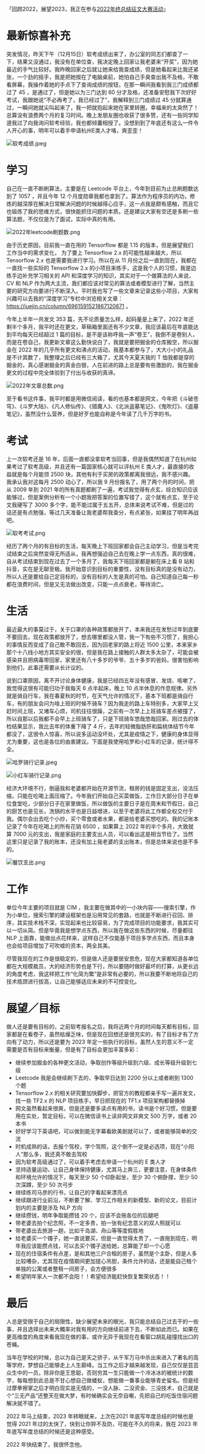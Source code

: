 「回顾2022，展望2023，我正在参与[2022年终总结征文大赛活动](https://juejin.cn/post/7172462429929111559 "https://juejin.cn/post/7172462429929111559")」

# 最新惊喜补充

突发情况，昨天下午（12月15日）软考成绩出来了，办公室的同志们都查了一下，结果又没通过，我没有在单位查，我决定晚上回家让我老婆来“开奖”，因为她最近的手气比较好。我昨晚回家之后就让她来给我查成绩，但是她看起来比我还紧张，一个劲的摇手，我是把她按在了电脑桌前，她怕自己手臭查出我不及格，不敢看屏幕，我操作着她的手点下了查询成绩的按钮，在那一瞬间我看到我三门成绩都过了 45 ，是通过了，但是她以为三门达到  60 分才及格，还准备安慰我下次好好考试，我跟她说“不必再考了，我已经过了”，我解释到三门成绩过 45 分就算通过，一瞬间她就尖叫起来了，我一把就抱起来她在家里转圈，幸福来的太突然了！总算没有浪费两个月的复习时间。晚上发朋友圈也收获了很多赞，还有一些同学知道我过了向我询问软考经验，我也都倾囊相授了。没想到到了年底还有这么一件令人开心的事，明年可以着手申请杭州E类人才咯，爽歪歪！


![软考成绩.jpeg](https://p1-juejin.byteimg.com/tos-cn-i-k3u1fbpfcp/9f09d1b70403456da37467c6da5df901~tplv-k3u1fbpfcp-watermark.image?)


# 学习

自己在一直不断刷算法，主要是在 Leetcode 平台上，今年到目前为止总刷题数达到了 1057 ，并且今年 12 个月度勋章我都也拿到了。算法作为程序员的内功，修炼的越深厚在解决日常解决问题的时候越得心应手，这一点我是颇有感触，而且它也锻炼了我的思维方式，很快能抓住问题的本质。还是建议大家有空还是多刷一些算法题，不仅仅是为了面试，实际中真的有用。


![2022年leetcode刷题数.png](https://p3-juejin.byteimg.com/tos-cn-i-k3u1fbpfcp/23028bd7668a46e3a03c16adeb11e42b~tplv-k3u1fbpfcp-watermark.image?)


由于历史原因，目前我一直在用的 Tensorflow 都是 1.15 的版本，但是展望我们工作当中的需求变化， 为了要上 Tensorflow 2.x 的可能性越来越大，所以Tensorflow 2.x 也是需要我进行学习。所以在从 11 月份之后一直到现在，我都在一直找一些实际的 Tensorflow 2.x 的小项目来练手，这是我个人的习惯，我是边练手边补充学习相关的 API 和深度学习的知识，其实对于一个做算法的人来说，CV 和 NLP 作为两大主流，我们都应该对常见的算法或者模型进行了解，当然主要的研究方向要进行不断深入。平时我也写了一些文章来记录这些小项目，大家有兴趣可以去我的“深度学习”专栏中浏览相关文章： https://juejin.cn/column/6961591521867120671 。


今年上半年一共发文 353 篇，先不论质量怎么样，起码量是上来了，2022 年还剩半个多月，我平时还在更文，草稿箱里面还有不少文章，我应该最后在年底能达到平均每天已经超过 1 篇的目标，是不是该称呼我一声“卷王”，我倒不是卷别人，而是在卷自己，我更新文章这么勤快说白了，我就是要把掘金的仓库搬空，所以掘金在 2022 年的几乎所有更文和沸点的活动，我基本都参与了，大大小小的礼品是不计其数了，我整理之后已经有三大箱了，尤其今天夏天我的 T 恤我都是穿的掘金的，真心感谢掘金的真金白银，人在前进的路上总是要有些激励的，我在掘金更文的过程中完全体验到了付出与收获的真谛。


![2022年文章总数.png](https://p9-juejin.byteimg.com/tos-cn-i-k3u1fbpfcp/e2d8314ff00448858774fcff7eea9fcf~tplv-k3u1fbpfcp-watermark.image?)


至于看书这件事，我平时都是用微信阅读，看的也基本都是网文，今年把《斗破苍穹》、《斗罗大陆》、《凡人修仙传》、《猎魔人》、《北派盗墓笔记》、《鬼吹灯》、《盗墓笔记》，虽然没什么营养，但是好歹也能自称是今年读了几千万字的书。

# 考试

上一次软考还是 16 年，后面一直都没拿软考当回事，但是我偶然知道了在杭州如果考过了软考高级，并且还有一篇国家核心就可以评杭州 E 类人才，最直接的收益就是每个月能领 2500 块，其他有利于买房的政策都离我很远，我不感兴趣。我承认我对这每月 2500 动心了，所以我 9 月份报名了，用了两个月的时间，把从 2009 年到 2021 年的所有真题都刷了一遍，考试我觉得有点玄，综合知识应该能够过，但是案例分析有一个小题我把答案的位置写错了，这个就有点玄，至于论文我硬写了 3000 多个字，能不能过属于五五开，总体来说考试不难，但是过的话还是有点勉强，等过几天准备让我老婆帮我查分，有点紧张，如果挂了明年再战吧。


![软考考试.png](https://p1-juejin.byteimg.com/tos-cn-i-k3u1fbpfcp/407627d74e154aca9ccfcbea91b3bead~tplv-k3u1fbpfcp-watermark.image?)

经历了两个月的有目标的生活，每天晚上下班回家都会自己主动学习，但是当考完试结束之后突然变得无所适从，我再想强迫自己去在晚上学一点东西，真的很难，自从考试结束到现在过去了一个多月了，我每天下班回家都是躺在床上看 B 站和抖音，实在是无聊至极。我开始意识到目标的重要性，没有目标真的是没有动力，所以人还是要给自己定目标的，没有目标的人生是真的可怕。自己知道自己每一秒都在浪费时间，但是又无法做出改变，只能一点点衰老，等待消亡。



# 生活

最近最大的事莫过于，关于口罩的各种政策都放开了，本来我还在发愁过年到底要不要回去，现在政策都放开了，想去哪里都没人管，我一下有些不习惯了，我担心的事情反而变成了自己敢不敢回去，因为回老家的路上将近 1500 公里，本来家乡那个十八线小地方其实安全的很，但是我在路上接触的人群太多太杂了，可能会被感染并且把病毒带回家，家里还有八十多岁的爷爷、五十多岁的爸妈，很害怕影响到他们，此事还需要从长计议的。

说到口罩原因，离不开讨论身体健康，我是已经四五年没有感冒、发烧、咳嗽了，我觉得这很有可能归功于我每天 6 点半起床，晚上 10 点半休息的作息规律。另外就是骑自行车，我在春夏秋的时节，在天气允许的情况下，基本下班都是骑自行车，有的朋友会问为啥上班的时候不骑车？因为我走的路上车特别多，大家早上又赶时间上班，又堵车心烦，司机往往很躁，之前有一次早上上班骑车差点被撞了，所以自那以后我都不会早上上班骑车了，只是下班骑车悠哉悠哉回家。刚过去的体检结果显示，我比去年的体重下降了 4 斤，去年的轻微脂肪肝和扁桃体结节今年都没了，这很令人惊喜，所以说多运动没坏处，尤其是疫情之下，健康的身体显得尤为重要，这也是各位的由衷建议。下面是我使用哈罗和小红车的记录，统计得不全。


![哈罗骑行记录.jpeg](https://p6-juejin.byteimg.com/tos-cn-i-k3u1fbpfcp/d50b710460174c958524a49cab771991~tplv-k3u1fbpfcp-watermark.image?)

![小红车骑行记录.png](https://p9-juejin.byteimg.com/tos-cn-i-k3u1fbpfcp/f1cc3c98f19f46359568638a188af81e~tplv-k3u1fbpfcp-watermark.image?)

经济大环境不行，倒逼我和老婆都开始在开源节流，租房的钱是固定支出，没法压缩，只能在吃喝上面压缩了。今年我们开始自己买菜做饭，工作日大部分日子在单位食堂吃，少部分日子在家里做饭，所以做饭的主要日子是在周末和节假日，自己的厨艺也是见长，洗锅的水平也是日益增进，以至于老婆将此工作都全权交付于我。偶尔会出去吃个小炒，买个零食或者水果，都是给老婆买想吃的。我的记账本记录了今年在吃喝上的所有花销 6500 ，如果算上 2022 年的半个多月，大致就算 7000 元的支出，我是家庭的主要支出人员，可以看出这是相当节俭了。当然这里只是记录了我的账本，还没有加上我老婆的支出账本，但是总体来说也是不多的。


![餐饮支出.png](https://p3-juejin.byteimg.com/tos-cn-i-k3u1fbpfcp/0834f50d0b32484ebae8e0a6045be0c6~tplv-k3u1fbpfcp-watermark.image?)


# 工作

单位今年主要的项目就是 CIM ，我主要在做其中的一小块内容——搜索引擎，作为小单位，搜索引擎的建设框架也是沿用常见的套路，也就是不断进行召回、排序，其实技术栈不深，实现起来也比较容易，为了完成项目的功能要求，我其实可以一切从简。但是毕竟我是想学点东西，所以我在做这些东西的时候，尽量都往 NLP 上面靠，能做出点花样来，这样自己不仅能基于项目多学点东西，而且本身也会给项目增加了可吹嘘的资本，两全其美。

尽管我现在的工作是很稳定的，但是做人还是要居安思危，现在大家都知道各单位都在大规模裁员，大的经济形势也是下行，所以要随时做好最坏的打算，从更长远的角度考虑，我这样把工作“化简为繁”是非常有必要的，所以我要不断地将自己的技术瓶颈进行拔高，让自己能够适应未来的不可控变化。


# 展望／目标

做人还是要有目标的，之前软考报名之后，我将近两个月的时间每天都有目标，回家都是在看卷子，虽然枯燥乏味，但是现在回想还是很充实的，有了目标才有了方向有了动力，所以还是要为 2023 年定一些执行的目标，虽然人生的意义不一定需要是否有目标来衡量，但是有了目标会更加丰富多彩：

* 继续参加掘金的各种更文活动，争取创作等级升级到六级、成长等级升级到七级
* Leetcode 我是会继续刷下去的，争取早日达到 2200 分以上或者刷到 1300 个题
* Tensorflow 2.x 的相关研究要加快脚步，把官方的教程都亲手写一遍并发文，找一些 TF2.x 的 NLP 项目练手，早日把现在的 TF1.x 项目架构都替换掉
* 网文虽然看起来很爽，但是还是要多读点有用的书，读书是个好习惯，但是要用在实处，暂定目标，可以在微信读书上读非网文非爽文 500 万字，或者 20 本书
* 好好学习下英语吧，可以做到能无字幕看欧美剧就可以了，或者能够简单的交流
* 时机成熟的话，去报个驾校，学个驾照，这个倒不一定是必选项，现在“小阳人”那么多，我还真不敢去驾校
* 因为软考高级通过了，可以着手考虑去申请一个杭州的 E 类人才
* 坚持适量运动，让自己身体保持健康，尤其马上奔三，更要注意，在身体条件和环境允许的情况下，每天至少 50 个仰卧起坐，至少 30 个俯卧撑，至少 50 次深蹲，至少 50 次弓步
* 继续练司马彦的行书，让自己的字看起来漂亮点
* 继续跟进行业前沿，不断要了解、学习工作相关的新模型、新的论文，目前计划内的主要是涉及 NLP 方向
* 继续攒钱，明年争取能攒钱 20 个，应该不会拖各位的后腿吧
* 带老婆去拍个纪念照，不一定多贵，拍一张有纪念意义的双人照就可以
* 带老婆出去旅游一趟，比如千岛湖、舟山等等度假胜地
* 给老婆买一个镯子，她一直说要买，但是一直觉得太贵了，一直拖到现在，明年我应该能攒点钱，可以去买个镯子送给她，总算能了却一个心愿
* 现在的住宿条件有点差，是和其他三户合租的房子，虽然是个主卧，但是人多比较嘈杂，尤其现在疫情期间更加提心吊胆，条件允许的话，还是能自己租个单独的公寓或者整租一间房子，会方便很多
* 希望明年家人一次都不会阳！！希望经济能赶快恢复繁荣状态！！





# 最后

人总是受限于自己的局限性，缺少展望未来的眼光，我只能总结自己过去干的一些事，并且选择出未来大概率对我有用的方向继续前进下去，不断如此而已。如果在更高维度的角度来看我现在做的事，或许无异于我现在在看窗口胡乱碰撞找出口的苍蝇。

当年在学校的时候，总以为自己是天之骄子，从千军万马中杀出来进入了著名的高等学府，梦想自己能够走上人生巅峰。当工作之后才越来越发现，自己仅仅是芸芸众生中的一员，除非你是王思聪，否则穷其一生只能做一个冷冰冰的被统计的数字，每每想到此总是不甘心想自己做蝼蚁，想能做一番事业能够青史留名。但是经过摩拳擦掌之后才明白现实是无情的，一没人脉、二没资金、三没技术，自己就是个“三无产品”还整天在做大梦，有时候确实会无奈自嘲，先把自己的吃饭住宿问题解决就不错了。

2022 年马上结束，2023 年转眼就来，上次在2021 年底写年度总结的时候也是觉得 2021 年过的太快了，快到让你猝不及防，可能在不久的将来，我在 2023 年年底写年度总结的时候还是这种感受。

2022 年快结束了，我很怀念他。
